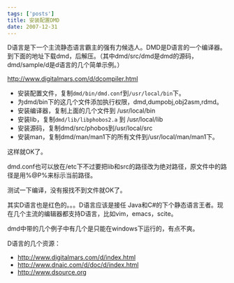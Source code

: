 ```yaml
--- 
tags: ['posts']
title: 安装配置DMD
date: 2007-12-31
---
```

D语言是下一个主流静态语言霸主的强有力候选人。DMD是D语言的一个编译器。<!--more-->
到下面的地址下载dmd，后解压。（其中dmd/src/dmd是dmd的源码，dmd/sample/d是d语言的几个简单示例。）

<http://www.digitalmars.com/d/dcompiler.html>

* 安装配置文件，复制`dmd/bin/dmd.conf`到`/usr/local/bin`下。
* 为dmd/bin下的这几个文件添加执行权限，dmd,dumpobj,obj2asm,rdmd。
* 安装编译器，复制上面的几个文件到 /usr/local/bin
* 安装lib，复制`dmd/lib/libphobos2.a` 到 /usr/local/lib
* 安装源码，复制dmd/src/phobos到/usr/local/src
* 安装man，复制dmd/man/man1下的所有文件到/usr/local/man/man1下。

这样就OK了。

dmd.conf也可以放在/etc下不过要把lib和src的路径改为绝对路径，原文件中的路径是用%@P%来标示当前路径。

测试一下编译，没有报找不到文件就OK了。

其实D语言也是红色的。。。D语言应该是接任 Java和C#的下个静态语言王者。现在几个主流的编辑器都支持D语言，比如vim，emacs，scite。

dmd中带的几个例子中有几个是只能在windows下运行的，有点不爽。

D语言的几个资源：

* <http://www.digitalmars.com/d/index.html>
* <http://www.dnaic.com/d/doc/d/index.html>
* <http://www.dsource.org>
